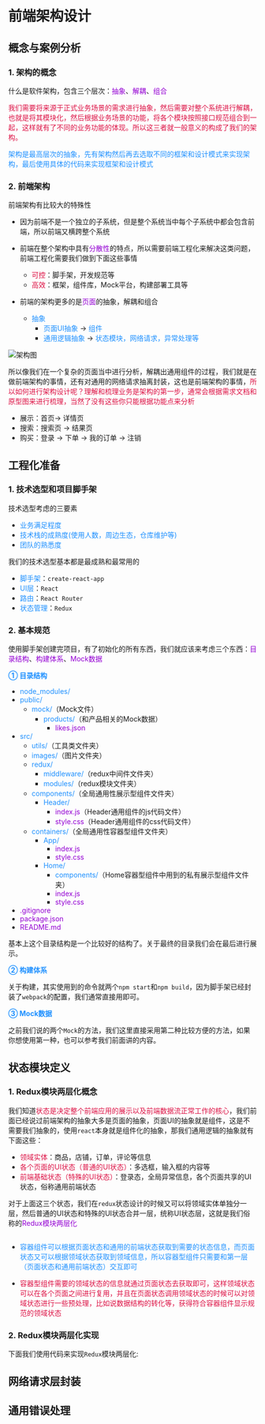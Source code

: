 # 前端架构设计

## 概念与案例分析
### 1. 架构的概念
什么是软件架构，包含三个层次：<font color=#9400D3>抽象</font>、<font color=#9400D3>解耦</font>、<font color=#9400D3>组合</font>

<font color=#DD1144>我们需要将来源于正式业务场景的需求进行抽象，然后需要对整个系统进行解耦，也就是将其模块化，然后根据业务场景的功能，将各个模块按照接口规范组合到一起，这样就有了不同的业务功能的体现。所以这三者就一般意义的构成了我们的架构。</font>

<font color=#1E90FF>架构是最高层次的抽象，先有架构然后再去选取不同的框架和设计模式来实现架构，最后使用具体的代码来实现框架和设计模式</font>

### 2. 前端架构
前端架构有比较大的特殊性
+ 因为前端不是一个独立的子系统，但是整个系统当中每个子系统中都会包含前端，所以前端又横跨整个系统

+ 前端在整个架构中具有<font color=#9400D3>分散性</font>的特点，所以需要前端工程化来解决这类问题，前端工程化需要我们做到下面这些事情
	+ <font color=#DD1144>可控</font>：脚手架，开发规范等
	+ <font color=#DD1144>高效</font>：框架，组件库，Mock平台，构建部署工具等

+ 前端的架构更多的是<font color=#9400D3>页面</font>的抽象，解耦和组合
	+ <font color=#1E90FF>抽象</font>
		+ <font color=#1E90FF>页面UI抽象</font> -> <font color=#1E90FF>组件</font>
		+ <font color=#1E90FF>通用逻辑抽象</font> -> <font color=#1E90FF>状态模块，网络请求，异常处理等</font>

<img :src="$withBase('/react_redux_jiagou_shizhan_jiagoutu.png')" alt="架构图">

所以像我们在一个复杂的页面当中进行分析，解耦出通用组件的过程，我们就是在做前端架构的事情，还有对通用的网络请求抽离封装，这也是前端架构的事情，<font color=#DD1144>所以如何进行架构设计呢？理解和梳理业务是架构的第一步，通常会根据需求文档和原型图来进行梳理，当然了没有这些你只能根据功能点来分析</font>
+ 展示：首页-> 详情页
+ 搜索：搜索页 -> 结果页
+ 购买：登录 -> 下单 -> 我的订单 -> 注销

## 工程化准备
### 1. 技术选型和项目脚手架
技术选型考虑的三要素
+ <font color=#1E90FF>业务满足程度</font>
+ <font color=#1E90FF>技术栈的成熟度(使用人数，周边生态，仓库维护等)</font>
+ <font color=#1E90FF>团队的熟悉度</font>

我们的技术选型基本都是最成熟和最常用的
+ <font color=#1E90FF>脚手架</font>：`create-react-app`
+ <font color=#1E90FF>UI层</font>：`React`
+ <font color=#1E90FF>路由</font>：`React Router`
+ <font color=#1E90FF>状态管理</font>：`Redux`

### 2. 基本规范
使用脚手架创建完项目，有了初始化的所有东西，我们就应该来考虑三个东西：<font color=#9400D3>目录结构</font>、<font color=#9400D3>构建体系</font>、<font color=#9400D3>Mock数据</font>

<font color=#1E90FF>**① 目录结构**</font>

+ <font color=#1E90FF>node_modules/</font>
+ <font color=#1E90FF>public/</font>
	+ <font color=#1E90FF>mock/</font>（Mock文件）
		+ <font color=#1E90FF>products/</font>（和产品相关的Mock数据）
			+ <font color=#9400D3>likes.json</font>
+ <font color=#1E90FF>src/</font>
	+ <font color=#1E90FF>utils/</font>（工具类文件夹）
	+ <font color=#1E90FF>images/</font>（图片文件夹）
	+ <font color=#1E90FF>redux/</font>
		+ <font color=#1E90FF>middleware/</font>（redux中间件文件夹）
		+ <font color=#1E90FF>modules/</font>（redux模块文件夹）
	+ <font color=#1E90FF>components/</font>（全局通用性展示型组件文件夹）
		+ <font color=#1E90FF>Header/</font>
			+ <font color=#9400D3>index.js</font>（Header通用组件的js代码文件）
			+ <font color=#9400D3>style.css</font>（Header通用组件的css代码文件）
	+ <font color=#1E90FF>containers/</font>（全局通用性容器型组件文件夹）
		+ <font color=#1E90FF>App/</font>
			+ <font color=#9400D3>index.js</font>
			+ <font color=#9400D3>style.css</font>
		+ <font color=#1E90FF>Home/</font>
			+ <font color=#1E90FF>components/</font>（Home容器型组件中用到的私有展示型组件文件夹）
			+ <font color=#9400D3>index.js</font>
			+ <font color=#9400D3>style.css</font>
+ <font color=#9400D3>.gitignore</font>
+ <font color=#9400D3>package.json</font>
+ <font color=#9400D3>README.md</font>

基本上这个目录结构是一个比较好的结构了。关于最终的目录我们会在最后进行展示。

<font color=#1E90FF>**② 构建体系**</font>

关于构建，其实使用到的命令就两个`npm start`和`npm build`，因为脚手架已经封装了`webpack`的配置，我们通常直接用即可。

<font color=#1E90FF>**③ Mock数据**</font>

之前我们说的两个`Mock`的方法，我们这里直接采用第二种比较方便的方法，如果你想使用第一种，也可以参考我们前面讲的内容。

## 状态模块定义
### 1. Redux模块两层化概念
我们知道<font color=#DD1144>状态是决定整个前端应用的展示以及前端数据流正常工作的核心</font>，我们前面已经说过前端架构的抽象大多是页面的抽象，页面UI的抽象就是组件，这是不需要我们抽象的，使用`react`本身就是组件化的抽象，那我们通用逻辑的抽象就有下面这些：
+ <font color=#DD1144>领域实体</font>：商品，店铺，订单，评论等信息
+ <font color=#DD1144>各个页面的UI状态（普通的UI状态）</font>：多选框，输入框的内容等
+ <font color=#DD1144>前端基础状态（特殊的UI状态）</font>：登录态，全局异常信息，各个页面共享的UI状态，俗称通用前端状态

对于上面这三个状态，我们在`redux`状态设计的时候又可以将领域实体单独分一层，然后普通的UI状态和特殊的UI状态合并一层，统称UI状态层，这就是我们俗称的<font color=#9400D3>Redux模块两层化</font>

<img :src="$withBase('/react_redux_jiagou_state.png')" alt="">

+ <font color=#1E90FF>容器组件可以根据页面状态和通用的前端状态获取到需要的状态信息，而页面状态又可以根据领域状态获取到领域信息，所以容器型组件只需要和第一层（页面状态和通用前端状态）交互即可</font>

+ <font color=#DD1144>容器型组件需要的领域状态的信息就通过页面状态去获取即可，这样领域状态可以在各个页面之间进行复用，并且在页面状态调用领域状态的时候可以对领域状态进行一些预处理，比如说数据结构的转化等，获得符合容器组件显示规范的领域状态</font>

### 2. Redux模块两层化实现
下面我们使用代码来实现`Redux`模块两层化:

## 网络请求层封装

## 通用错误处理
